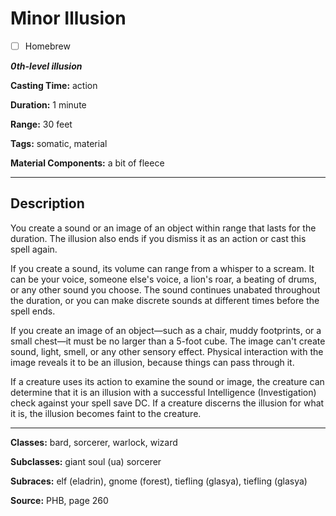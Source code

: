# Minor Illusion

- [ ] Homebrew

***0th-level illusion***

**Casting Time:** action

**Duration:** 1 minute

**Range:** 30 feet

**Tags:** somatic, material

**Material Components:** a bit of fleece

---

## Description
You create a sound or an image of an object within range that lasts for the duration. The illusion also ends if you dismiss it as an action or cast this spell again.

If you create a sound, its volume can range from a whisper to a scream. It can be your voice, someone else's voice, a lion's roar, a beating of drums, or any other sound you choose. The sound continues unabated throughout the duration, or you can make discrete sounds at different times before the spell ends.

If you create an image of an object—such as a chair, muddy footprints, or a small chest—it must be no larger than a 5-foot cube. The image can't create sound, light, smell, or any other sensory effect. Physical interaction with the image reveals it to be an illusion, because things can pass through it.

If a creature uses its action to examine the sound or image, the creature can determine that it is an illusion with a successful Intelligence (Investigation) check against your spell save DC. If a creature discerns the illusion for what it is, the illusion becomes faint to the creature.

---

**Classes:** bard, sorcerer, warlock, wizard

**Subclasses:** giant soul (ua) sorcerer

**Subraces:** elf (eladrin), gnome (forest), tiefling (glasya), tiefling (glasya)

**Source:** PHB, page 260
